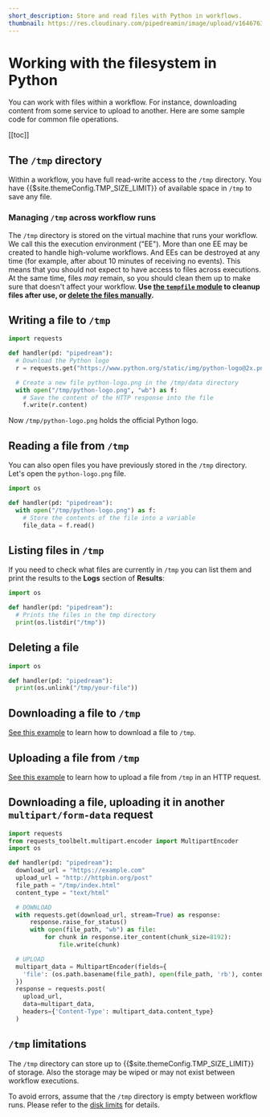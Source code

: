 ```yaml
---
short_description: Store and read files with Python in workflows.
thumbnail: https://res.cloudinary.com/pipedreamin/image/upload/v1646763737/docs/icons/icons8-opened-folder_y60u9l.svg
---
```


# Working with the filesystem in Python

You can work with files within a workflow. For instance, downloading content from some service to upload to another. Here are some sample code for common file operations.

[[toc]]

## The `/tmp` directory

Within a workflow, you have full read-write access to the `/tmp` directory. You have {{$site.themeConfig.TMP_SIZE_LIMIT}} of available space in `/tmp` to save any file.

### Managing `/tmp` across workflow runs

The `/tmp` directory is stored on the virtual machine that runs your workflow. We call this the execution environment ("EE"). More than one EE may be created to handle high-volume workflows. And EEs can be destroyed at any time (for example, after about 10 minutes of receiving no events). This means that you should not expect to have access to files across executions. At the same time, files _may_ remain, so you should clean them up to make sure that doesn't affect your workflow. **Use [the `tempfile` module](https://docs.python.org/3/library/tempfile.html) to cleanup files after use, or [delete the files manually](#deleting-a-file).**

## Writing a file to `/tmp`

```python
import requests

def handler(pd: "pipedream"):
  # Download the Python logo
  r = requests.get("https://www.python.org/static/img/python-logo@2x.png")

  # Create a new file python-logo.png in the /tmp/data directory
  with open("/tmp/python-logo.png", "wb") as f:
    # Save the content of the HTTP response into the file
    f.write(r.content)
```

Now `/tmp/python-logo.png` holds the official Python logo.

## Reading a file from `/tmp`

You can also open files you have previously stored in the `/tmp` directory. Let's open the `python-logo.png` file.

```python
import os

def handler(pd: "pipedream"):
  with open("/tmp/python-logo.png") as f:
    # Store the contents of the file into a variable
    file_data = f.read()
```

## Listing files in `/tmp`

If you need to check what files are currently in `/tmp` you can list them and print the results to the **Logs** section of **Results**:

```python
import os

def handler(pd: "pipedream"):
  # Prints the files in the tmp directory
  print(os.listdir("/tmp"))
```

## Deleting a file

```python
import os

def handler(pd: "pipedream"):
  print(os.unlink("/tmp/your-file"))
```

## Downloading a file to `/tmp`

[See this example](/code/python/http-requests/#downloading-a-file-to-the-tmp-directory) to learn how to download a file to `/tmp`.

## Uploading a file from `/tmp`

[See this example](/code/python/http-requests/#uploading-a-file-from-the-tmp-directory) to learn how to upload a file from `/tmp` in an HTTP request.

## Downloading a file, uploading it in another `multipart/form-data` request

```python
import requests
from requests_toolbelt.multipart.encoder import MultipartEncoder
import os

def handler(pd: "pipedream"):
  download_url = "https://example.com"
  upload_url = "http://httpbin.org/post"
  file_path = "/tmp/index.html"
  content_type = "text/html"

  # DOWNLOAD
  with requests.get(download_url, stream=True) as response:
      response.raise_for_status()
      with open(file_path, "wb") as file:
          for chunk in response.iter_content(chunk_size=8192):
              file.write(chunk)

  # UPLOAD
  multipart_data = MultipartEncoder(fields={
    'file': (os.path.basename(file_path), open(file_path, 'rb'), content_type)
  })
  response = requests.post(
    upload_url,
    data=multipart_data,
    headers={'Content-Type': multipart_data.content_type}
  )
```

## `/tmp` limitations

The `/tmp` directory can store up to {{$site.themeConfig.TMP_SIZE_LIMIT}} of storage. Also the storage may be wiped or may not exist between workflow executions.

To avoid errors, assume that the `/tmp` directory is empty between workflow runs. Please refer to the [disk limits](/limits/#disk) for details.
